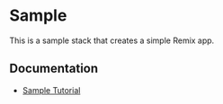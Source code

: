 # Sample

This is a sample stack that creates a simple Remix app.

## Documentation

- [Sample Tutorial](https://heighliner.dev/docs/getting_started/first_app)
